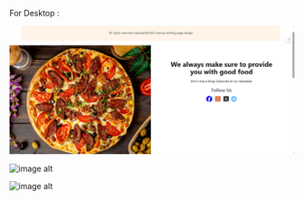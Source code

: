 For Desktop : 

![image alt](https://github.com/irfanulkabirhira/Footer-Section/blob/46854ba23afaae8a7401a331c6a196315e8bd5d7/footer%20section%201.png)

![image alt]()

![image alt]()
